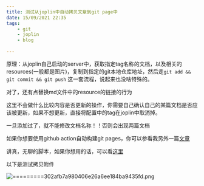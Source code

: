 ```yaml
---
title: 测试从joplin中自动拷贝文章到git page中
date: 15/09/2021 22:35
tags:
	- git
	- joplin
	- blog
	
---
```



原理：从joplin自己启动的server中，获取指定tag名称的文档，以及相关的resources(一般都是图片)，复制到指定的git本地仓库地址，然后走`git add && git commit && git push` 这一套流程，说起来也没啥特殊的。

对了，还有点替换md文件中的resource的链接的行为


<!-- more-->

这里不会做什么比较内容是否更新的操作，你需要自己确认自己的某篇文档是否应该被更新，如果不想更新，直接将配置中的tag在joplin中取消掉。

一旦添加过了，就不能修改文档名称！！否则会出现两篇文档

如果你想要使用github action自动构建git pages，你可以参看我另外一篇[文章](http://meng.hu/2021/09/02/github-action%E8%87%AA%E5%8A%A8%E6%9E%84%E5%BB%BAgit-pages/)

讲真，无聊的脚本，如果你想用的话，可以看[这里]()

以下是测试拷贝附件

![=========302afb7a980406e26a6ee184ba9435fd.png](测试从joplin中自动拷贝文章到gitpage中/302afb7a980406e26a6ee184ba9435fd.png)
